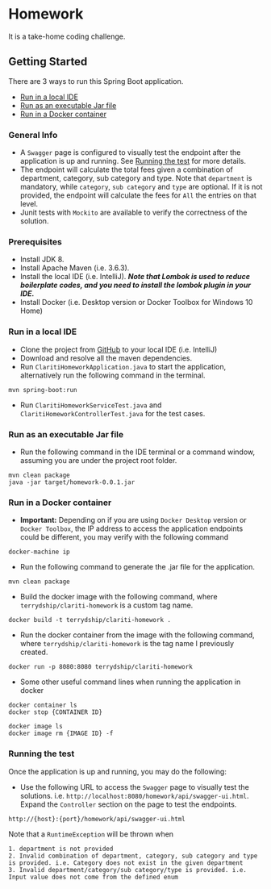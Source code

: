 # Homework

It is a take-home coding challenge.

## Getting Started

There are 3 ways to run this Spring Boot application.

* [Run in a local IDE](#run-in-a-local-ide)
* [Run as an executable Jar file](#run-as-an-executable-jar-file)
* [Run in a Docker container](#run-in-a-docker-container)

### General Info

* A `Swagger` page is configured to visually test the endpoint after the application is up and running. See [Running the test](#running-the-test) for more details.
* The endpoint will calculate the total fees given a combination of department, category, sub category and type. Note that `department` is mandatory, while `category`,
  `sub category` and `type` are optional. If it is not provided, the endpoint will calculate the fees for `All` the entries on that level.
* Junit tests with `Mockito` are available to verify the correctness of the solution. 

### Prerequisites

* Install JDK 8.
* Install Apache Maven (i.e. 3.6.3).
* Install the local IDE (i.e. IntelliJ). ***Note that Lombok is used to reduce boilerplate codes, and you need to install the lombok plugin in your IDE.***
* Install Docker (i.e. Desktop version or Docker Toolbox for Windows 10 Home)

### Run in a local IDE

* Clone the project from [GitHub](https://github.com/terrydship/clariti-homework) to your local IDE (i.e. IntelliJ)
* Download and resolve all the maven dependencies.
* Run `ClaritiHomeworkApplication.java` to start the application, alternatively run the following command in the terminal.
```
mvn spring-boot:run
```
* Run `ClaritiHomeworkServiceTest.java` and `ClaritiHomeworkControllerTest.java` for the test cases.

### Run as an executable Jar file

* Run the following command in the IDE terminal or a command window, assuming you are under the project root folder.
```
mvn clean package
java -jar target/homework-0.0.1.jar
```

### Run in a Docker container

* **Important:** Depending on if you are using `Docker Desktop` version or `Docker Toolbox`, the IP address to access the 
application endpoints could be different, you may verify with the following command
```
docker-machine ip
```
* Run the following command to generate the .jar file for the application.
```
mvn clean package
```
* Build the docker image with the following command, where `terrydship/clariti-homework` is a custom tag name.
```
docker build -t terrydship/clariti-homework .
```
* Run the docker container from the image with the following command, where `terrydship/clariti-homework` is the tag name I previously created.
```
docker run -p 8080:8080 terrydship/clariti-homework
```
* Some other useful command lines when running the application in docker
```
docker container ls
docker stop {CONTAINER ID}

docker image ls
docker image rm {IMAGE ID} -f
```

### Running the test

Once the application is up and running, you may do the following:

* Use the following URL to access the `Swagger` page to visually test the solutions.
i.e. `http://localhost:8080/homework/api/swagger-ui.html`. Expand the `Controller` section
on the page to test the endpoints.
```
http://{host}:{port}/homework/api/swagger-ui.html
```

Note that a `RuntimeException` will be thrown when
```
1. department is not provided
2. Invalid combination of department, category, sub category and type is provided. i.e. Category does not exist in the given department
3. Invalid department/category/sub category/type is provided. i.e. Input value does not come from the defined enum
```
